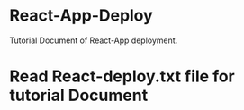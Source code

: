 # React-App-Deploy
Tutorial Document of React-App deployment.


# Read React-deploy.txt file for tutorial Document
